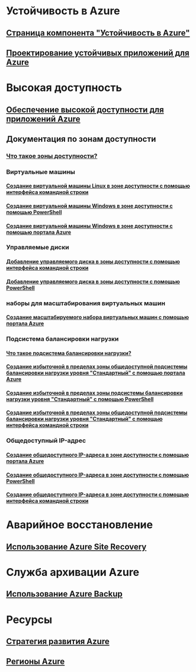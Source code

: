 
# Устойчивость в Azure
## [Страница компонента "Устойчивость в Azure"](http://azure.microsoft.com/features/resiliency)
## [Проектирование устойчивых приложений для Azure](https://docs.microsoft.com/azure/architecture/resiliency/)

# Высокая доступность

## [Обеспечение высокой доступности для приложений Azure](https://docs.microsoft.com/azure/architecture/resiliency/high-availability-azure-applications)

## Документация по зонам доступности
### [Что такое зоны доступности?](az-overview.md)

### Виртуальные машины
#### [Создание виртуальной машины Linux в зоне доступности с помощью интерфейса командной строки](../virtual-machines/linux/create-cli-availability-zone.md)
#### [Создание виртуальной машины Windows в зоне доступности с помощью PowerShell](../virtual-machines/windows/create-powershell-availability-zone.md)
#### [Создание виртуальной машины Windows в зоне доступности с помощью портала Azure](../virtual-machines/windows/create-portal-availability-zone.md)

### Управляемые диски
#### [Добавление управляемого диска в зоны доступности с помощью интерфейса командной строки](../virtual-machines/linux/add-disk.md#use-managed-disks)
#### [Добавление управляемого диска в зоны доступности с помощью PowerShell](../virtual-machines/windows/attach-disk-ps.md#add-an-empty-data-disk-to-a-virtual-machine)

### наборы для масштабирования виртуальных машин
#### [Создание масштабируемого набора виртуальных машин с помощью портала Azure](../virtual-machine-scale-sets/virtual-machine-scale-sets-portal-create.md)

### Подсистема балансировки нагрузки
#### [Что такое подсистема балансировки нагрузки?](../load-balancer/load-balancer-standard-overview.md)
#### [Создание избыточной в пределах зоны общедоступной подсистемы балансировки нагрузки уровня "Стандартный" с помощью портала Azure](../load-balancer/load-balancer-get-started-internet-az-portal.md)
#### [Создание избыточной в пределах зоны подсистемы балансировки нагрузки уровня "Стандартный" с помощью PowerShell](../load-balancer/load-balancer-get-started-internet-az-powershell.md)
#### [Создание избыточной в пределах зоны общедоступной подсистемы балансировки нагрузки уровня "Стандартный" с помощью интерфейса командной строки](../load-balancer/load-balancer-get-started-internet-az-cli.md)

### Общедоступный IP-адрес
#### [Создание общедоступного IP-адреса в зоне доступности с помощью портала Azure](../virtual-network/create-public-ip-availability-zone-portal.md)
#### [Создание общедоступного IP-адреса в зоне доступности с помощью PowerShell](../virtual-network/create-public-ip-availability-zone-powershell.md)
#### [Создание общедоступного IP-адреса в зоне доступности с помощью интерфейса командной строки](../virtual-network/create-public-ip-availability-zone-cli.md)

# Аварийное восстановление
## [Использование Azure Site Recovery](https://docs.microsoft.com/azure/site-recovery/)

# Служба архивации Azure
## [Использование Azure Backup](https://docs.microsoft.com/azure/backup/)

# Ресурсы
## [Стратегия развития Azure](https://azure.microsoft.com/roadmap/)
## [Регионы Azure](https://azure.microsoft.com/regions/)
